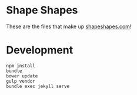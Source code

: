 Shape Shapes
============

These are the files that make up [shapeshapes.com](http://shapeshapes.com)!

Development
===========

```
npm install
bundle
bower update
gulp vendor
bundle exec jekyll serve
```
